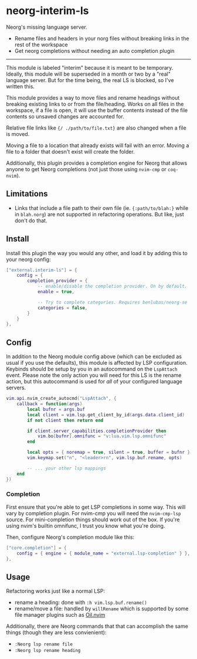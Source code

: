 # neorg-interim-ls

Neorg's missing language server.

-   Rename files and headers in your norg files without breaking links in the rest of the workspace
-   Get neorg completions without needing an auto completion plugin

---

This module is labeled "interim" because it is meant to be temporary. Ideally, this module will be
superseded in a month or two by a "real" language server. But for the time being, the real LS is
blocked, so I've written this.

This module provides a way to move files and rename headings without breaking existing links to or
from the file/heading. Works on all files in the workspace, if a file is open, it will use the
buffer contents instead of the file contents so unsaved changes are accounted for.

Relative file links like `{/ ./path/to/file.txt}` are also changed when a file is moved.

Moving a file to a location that already exists will fail with an error. Moving a file to a folder
that doesn't exist will create the folder.

Additionally, this plugin provides a completion engine for Neorg that allows anyone to get Neorg
completions (not just those using `nvim-cmp` or `coq-nvim`).

## Limitations

-   Links that include a file path to their own file (ie. `{:path/to/blah:}` while in `blah.norg`)
    are not supported in refactoring operations. But like, just don't do that.

## Install

Install this plugin the way you would any other, and load it by adding this to your neorg config:

```lua
["external.interim-ls"] = {
    config = {
        completion_provider = {
            -- enable/disable the completion provider. On by default.
            enable = true,

            -- Try to complete categories. Requires benlubas/neorg-se
            categories = false,
        }
    }
},
```

## Config

In addition to the Neorg module config above (which can be excluded as usual if you use the
defaults), this module is affected by LSP configuration. Keybinds should be setup by you in an
autocommand on the `LspAttach` event. Please note the only action you will need for this LS is the
rename action, but this autocommand is used for _all_ of your configured language servers.

```lua
vim.api.nvim_create_autocmd("LspAttach", {
    callback = function(args)
        local bufnr = args.buf
        local client = vim.lsp.get_client_by_id(args.data.client_id)
        if not client then return end

        if client.server_capabilities.completionProvider then
            vim.bo[bufnr].omnifunc = "v:lua.vim.lsp.omnifunc"
        end

        local opts = { noremap = true, silent = true, buffer = bufnr }
        vim.keymap.set("n", "<leader>rn", vim.lsp.buf.rename, opts)

        -- ... your other lsp mappings
    end
})
```

### Completion

First ensure that you're able to get LSP completions in some way. This will vary by completion
plugin. For nvim-cmp you will need the `nvim-cmp-lsp` source. For mini-completion things should work
out of the box. If you're using nvim's builtin omnifunc, I trust you know what you're doing.

Then, configure Neorg's completion module like this:

```lua
["core.completion"] = {
    config = { engine = { module_name = "external.lsp-completion" } },
},
```

## Usage

Refactoring works just like a normal LSP:

-   rename a heading: done with `:h vim.lsp.buf.rename()`
-   rename/move a file: handled by `willRename` which is supported by some file manager plugins such
    as [Oil.nvim](https://github.com/steavearc/oil.nvim)

Additionally, there are Neorg commands that that can accomplish the same things (though they are less convienient):

-   `:Neorg lsp rename file`
-   `:Neorg lsp rename heading`
